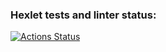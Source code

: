 ### Hexlet tests and linter status:
[![Actions Status](https://github.com/al-bertes/frontend-project-lvl3/workflows/hexlet-check/badge.svg)](https://github.com/al-bertes/frontend-project-lvl3/actions)